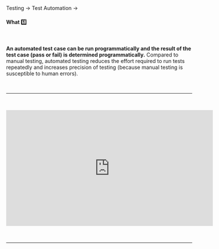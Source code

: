 <link rel="stylesheet" href="{{baseUrl}}/css/textbook.css">

<div class="website-content">

<div id="path">Testing → Test Automation →</div>

<div id="title">

#### What :one: [<span class="glyphicon glyphicon-new-window" aria-hidden="true"></span>]({{baseUrl}}/testing/testAutomation/what/index.html)

</div>

<div id="body">

<tabs> 
  <tab header=":abc:">

**An automated test case can be run programmatically and the result of the test case (pass or fail) is determined programmatically.** Compared to manual testing, automated testing reduces the effort required to run tests repeatedly and increases precision of testing (because manual testing is susceptible to human errors).

  <hr></tab>
  <tab header=":tv:">

<iframe width="560" height="315" src="https://www.youtube.com/embed/RbSlW8jZFe8?end=79&version=3" frameborder="0" allowfullscreen></iframe>

  <hr></tab>
</tabs>

</div>

<div id="extras">
<include src="resources.md" />
</div>

</div>
